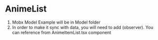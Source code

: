 # AnimeList
1. Mobx Model Example will be in Model folder
2. In order to make it sync with data, you will need to add (observer). You can reference from AnimeItemList.tsx component
